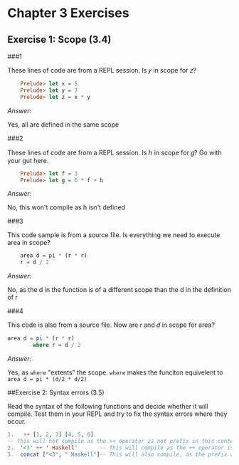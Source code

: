 # Chapter 3 Exercises

## Exercise 1: Scope (3.4)

###1

These lines of code are from a REPL session. Is 𝑦 in scope for 𝑧?

```haskell
    Prelude> let x = 5
    Prelude> let y = 7
    Prelude> let z = x * y
```
*Answer:*

Yes, all are defined in the same scope

###2

These lines of code are from a REPL session. Is ℎ in scope for 𝑔? Go with your gut here.

```haskell
    Prelude> let f = 3
    Prelude> let g = 6 * f + h
```

*Answer:*

No, this won't compile as h isn't defined

###3

This code sample is from a source file. Is everything we need to execute area in scope?

```haskell
    area d = pi * (r * r)
    r = d / 2
```

*Answer:*

No, as the d in the function is of a different scope than the d in the definition of r

###4

This code is also from a source file. Now are 𝑟 and 𝑑 in scope for area?
```haskell
area d = pi * (r * r)
        where r = d / 2
```
*Answer:*

Yes, as  ```where``` "extents" the scope. ```where``` makes the funciton equivelent to ```area d = pi * (d/2 * d/2)```



##Exercise 2: Syntax errors (3.5)

Read the syntax of the following functions and decide whether it will compile. Test them in your REPL and try to fix the syntax errors where they occur.
```haskell
1.   ++ [1, 2, 3] [4, 5, 6]  
-- This will not compile as the ++ operator is not prefix in this context
2.  '<3' ++ ' Haskell'       -- This will compile as the ++ operator is used correctly and both items are of the same time (charlists)
3.  concat ["<3", " Haskell"]-- This will also compile, as the prefix concat is used correctly, and both items are of the same type

```
